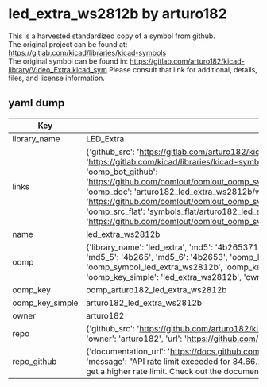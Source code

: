 # led_extra_ws2812b by arturo182  
This is a harvested standardized copy of a symbol from github.  
The original project can be found at:  
https://gitlab.com/kicad/libraries/kicad-symbols  
The original symbol can be found in:
https://gitlab.com/arturo182/kicad-library/Video_Extra.kicad_sym
Please consult that link for additional, details, files, and license information.  
## yaml dump  
| Key | Value |  
| --- | --- |  
| library_name | LED_Extra |  
| links | {'github_src': 'https://gitlab.com/arturo182/kicad-library/Video_Extra.kicad_sym', 'github_src_repo': 'https://gitlab.com/kicad/libraries/kicad-symbols', 'oomp_bot': 'arturo182_led_extra_ws2812b/working', 'oomp_bot_github': 'https://github.com/oomlout/oomlout_oomp_symbol_bot/tree/main/arturo182_led_extra_ws2812b/working', 'oomp_doc': 'arturo182_led_extra_ws2812b/working', 'oomp_doc_github': 'https://github.com/oomlout/oomlout_oomp_symbol_doc/tree/main/arturo182_led_extra_ws2812b/working', 'oomp_src_flat': 'symbols_flat/arturo182_led_extra_ws2812b/working', 'oomp_src_flat_github': 'https://github.com/oomlout/oomlout_oomp_symbol_src/tree/main/arturo182_led_extra_ws2812b/working'} |  
| name | led_extra_ws2812b |  
| oomp | {'library_name': 'led_extra', 'md5': '4b265371a58379690a8195426faf735f', 'md5_10': '4b265371a5', 'md5_5': '4b265', 'md5_6': '4b2653', 'oomp_key': 'oomp_led_extra_ws2812b', 'oomp_key_extra': 'oomp_symbol_led_extra_ws2812b', 'oomp_key_full': 'oomp_symbol_led_extra_ws2812b_4b2653', 'oomp_key_simple': 'led_extra_ws2812b', 'owner_name': 'arturo182', 'symbol_name': 'led_extra_ws2812b'} |  
| oomp_key | oomp_arturo182_led_extra_ws2812b |  
| oomp_key_simple | arturo182_led_extra_ws2812b |  
| owner | arturo182 |  
| repo | {'github_src': 'https://github.com/arturo182/kicad-library/Video_Extra.kicad_sym', 'name': 'kicad-library', 'owner': 'arturo182', 'url': 'https://github.com/arturo182/kicad-library'} |  
| repo_github | {'documentation_url': 'https://docs.github.com/rest/overview/resources-in-the-rest-api#rate-limiting', 'message': "API rate limit exceeded for 84.66.173.59. (But here's the good news: Authenticated requests get a higher rate limit. Check out the documentation for more details.)"} |  

